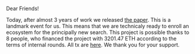 Dear Friends!

Today, after almost 3 years of work we released [the paper](https://github.com/cybercongress/cyber/releases/tag/1.0.0). This is a landmark event for us. This means that we are technicaly ready to enroll an ecosystem for the principally new search. This project is possible thanks to 8 people, who financed the project with 3201.47 ETH according to the terms of internal rounds. All tx are [here](https://docs.google.com/spreadsheets/d/e/2PACX-1vT5ZV2D5PvS9bouAm-Zws0oM6caYoE8mAV0rXngofnWWMT5xArJmedMOkgWYbJ8jGvUYpcUPn-JS95Q/pubhtml?gid=1128100254&single=true). We thank you for your support.
